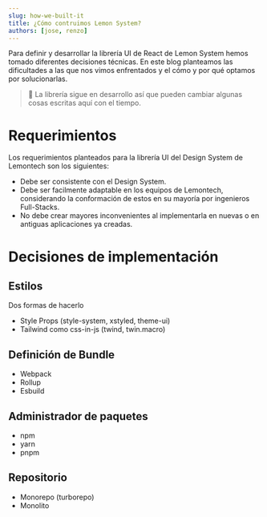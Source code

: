 ```yaml
---
slug: how-we-built-it
title: ¿Cómo contruimos Lemon System?
authors: [jose, renzo]
---
```


Para definir y desarrollar la librería UI de React de Lemon System hemos tomado diferentes decisiones técnicas. En este blog planteamos las dificultades a las que nos vimos enfrentados y el cómo y por qué optamos por solucionarlas.

<!--truncate-->

> 🚧 La librería sigue en desarrollo así que pueden cambiar algunas cosas escritas aquí con el tiempo.


# Requerimientos

Los requerimientos planteados para la librería UI del Design System de Lemontech son los siguientes:

- Debe ser consistente con el Design System.
- Debe ser facilmente adaptable en los equipos de Lemontech, considerando la conformación de estos en su mayoría por ingenieros Full-Stacks.
- No debe crear mayores inconvenientes al implementarla en nuevas o en antiguas aplicaciones ya creadas.

# Decisiones de implementación 

## Estilos

Dos formas de hacerlo

- Style Props (style-system, xstyled, theme-ui)
- Tailwind como css-in-js (twind, twin.macro)

## Definición de Bundle

- Webpack
- Rollup
- Esbuild

## Administrador de paquetes

- npm
- yarn
- pnpm

## Repositorio

- Monorepo (turborepo)
- Monolito
